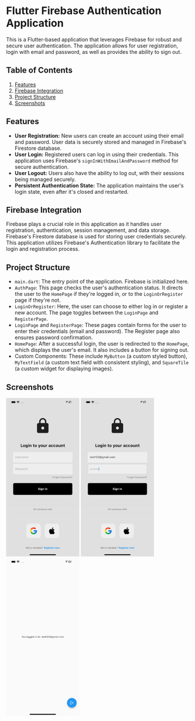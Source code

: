 # Flutter Firebase Authentication Application

This is a Flutter-based application that leverages Firebase for robust and secure user authentication. The application allows for user registration, login with email and password, as well as provides the ability to sign out.

## Table of Contents
1. [Features](#features)
2. [Firebase Integration](#firebase-integration)
3. [Project Structure](#project-structure)
4. [Screenshots](#screenshots)

## Features
- **User Registration:** New users can create an account using their email and password. User data is securely stored and managed in Firebase's Firestore database.
- **User Login:** Registered users can log in using their credentials. This application uses Firebase's `signInWithEmailAndPassword` method for secure authentication.
- **User Logout:** Users also have the ability to log out, with their sessions being managed securely.
- **Persistent Authentication State:** The application maintains the user's login state, even after it's closed and restarted.

## Firebase Integration
Firebase plays a crucial role in this application as it handles user registration, authentication, session management, and data storage. Firebase's Firestore database is used for storing user credentials securely. This application utilizes Firebase's Authentication library to facilitate the login and registration process.

## Project Structure
- `main.dart`: The entry point of the application. Firebase is initialized here.
- `AuthPage`: This page checks the user's authentication status. It directs the user to the `HomePage` if they're logged in, or to the `LoginOrRegister` page if they're not.
- `LoginOrRegister`: Here, the user can choose to either log in or register a new account. The page toggles between the `LoginPage` and `RegisterPage`.
- `LoginPage` and `RegisterPage`: These pages contain forms for the user to enter their credentials (email and password). The Register page also ensures password confirmation.
- `HomePage`: After a successful login, the user is redirected to the `HomePage`, which displays the user's email. It also includes a button for signing out.
- Custom Components: These include `MyButton` (a custom styled button), `MyTextField` (a custom text field with consistent styling), and `SquareTile` (a custom widget for displaying images).

## Screenshots
<p float="left">
  <img src="Simulator Screen Shot - iPhone 14 Plus - 2023-05-25 at 15.46.33.png" width="200">
  <img src="Simulator Screen Shot - iPhone 14 Plus - 2023-05-25 at 15.46.49.png" width="200">
  <img src="Simulator Screen Shot - iPhone 14 Plus - 2023-05-25 at 15.47.06.png" width="200">
</p>
